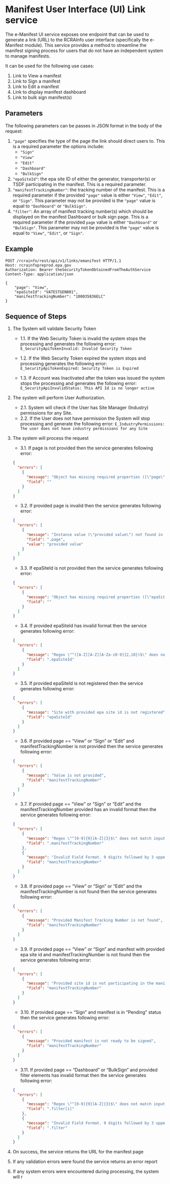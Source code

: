 # Manifest User Interface (UI) Link service

The e-Manifest UI service exposes one endpoint that can be used to generate a link (URL) to the RCRAInfo user
interface (specifically the e-Manifest module). This service provides a method to streamline the manifest signing
process for users that do not have an independent system to manage manifests.

It can be used for the following use cases:

1. Link to View a manifest
2. Link to Sign a manifest
3. Link to Edit a manifest
4. Link to display manifest dashboard
5. Link to bulk sign manifest(s)

## Parameters

The following parameters can be passes in JSON format in the body of the request:

1. `"page"` specifies the type of the page the link should direct users to. This is a required parameter the options
   include:
   - `"Sign"`
   - `"View"`
   - `"Edit"`
   - `"Dashboard"`
   - `"BulkSign"`
2. `"epaSiteId"`: the epa site ID of either the generator, transporter(s) or TSDF participating in the manifest. This is
   a required parameter.
3. `"manifestTrackingNumber"`: the tracking number of the manifest. This is a required parameter if the
   provided `"page"`
   value is either `"View"`, `"Edit"`, or `"Sign"`. This parameter may not be provided is the `"page"` value is equal
   to `"Dashboard"` or `"BulkSign"`.
4. `"filter"`: An array of manifest tracking number(s) which should be displayed on the manifest Dashboard or bulk sign
   page. This is a required parameter if the provided `page` value is either `"Dashboard"` or `"BulkSign"`. This
   parameter
   may not be provided is the `"page"` value is equal to `"View"`, `"Edit"`, or `"Sign"`.

## Example

```http
POST /rcrainfo/rest/api/v1/links/emanifest HTTP/1.1
Host: rcrainfopreprod.epa.gov
Authorization: Bearer theSecurityTokenObtainedFromTheAuthService
Content-Type: application/json

{
    "page": "View",
    "epaSiteId": "VATESTGEN001",
    "manifestTrackingNumber": "100035836ELC"
}
```

## Sequence of Steps

1. The System will validate Security Token

   - 1.1. If the Web Security Token is invalid the system stops the processing and generates the following error:
     `E_SecurityApiTokenInvalid: Invalid Security Token`

   - 1.2. If the Web Security Token expired the system stops and processing generates the following error:
     `E_SecurityApiTokenExpired: Security Token is Expired`
   - 1.3. If Account was Inactivated after the token was issued the system stops the processing and generates the
     following error:
     `E_SecurityApiInvalidStatus: This API Id is no longer active`

2. The system will perform User Authorization.

   - 2.1. System will check if the User has Site Manager (Industry) permissions for any Site.
   - 2.2. If the User does not have permission the System will stop processing and generate the following error:
     `E_IndustryPermissions: The user does not have industry permissions for any Site`

3. The system will process the request

   - 3.1. If page is not provided then the service generates following error:

   ```json
   {
     "errors": [
       {
         "message": "Object has missing required properties ([\"page\"])",
         "field": ""
       }
     ]
   }
   ```

   - 3.2. If provided page is invalid then the service generates following error:

   ```json
   {
     "errors": [
       {
         "message": "Instance value (\"provided value\") not found in enum (possible values: [\"Dashboard\",\"BulkSign\",\"View\",\"Edit\",\"Sign\"])",
         "field": ".page",
         "value": "provided value"
       }
     ]
   }
   ```

   - 3.3. If epaSiteId is not provided then the service generates following error:

   ```json
   {
     "errors": [
       {
         "message": "Object has missing required properties ([\"epaSiteId\"])",
         "field": ""
       }
     ]
   }
   ```

   - 3.4. If provided epaSiteId has invalid format then the service generates following error:

   ```json
   {
     "errors": [
       {
         "message": "Regex \"^([A-Z][A-Z][A-Za-z0-9]{2,10})$\" does not match input string\"AK96903307420\"",
         "field": ".epaSiteId"
       }
     ]
   }
   ```

   - 3.5. If provided epaSiteId is not registered then the service generates following error:

   ```json
   {
     "errors": [
       {
         "message": "Site with provided epa site id is not registered",
         "field": "epaSiteId"
       }
     ]
   }
   ```

   - 3.6. If provided page == “View” or “Sign” or “Edit” and manifestTrackingNumber is not provided then the service
     generates following error:

   ```json
   {
     "errors": [
       {
         "message": "Value is not provided",
         "field": "manifestTrackingNumber"
       }
     ]
   }
   ```

   - 3.7. If provided page == “View” or “Sign” or “Edit” and the manifestTrackingNumber provided has an invalid format
     then the service generates following error:

   ```json
   {
     "errors": [
       {
         "message": "Regex \"^[0-9]{9}[A-Z]{3}$\" does not match input string \"provided mtn\"",
         "field": ".manifestTrackingNumber"
       },
       {
         "message": "Invalid Field Format. 9 digits followed by 3 upper case letters is expected",
         "field": "manifestTrackingNumber"
       }
     ]
   }
   ```

   - 3.8. If provided page == “View” or “Sign” or “Edit” and the manifestTrackingNumber is not found then the service
     generates following error:

   ```json
   {
     "errors": [
       {
         "message": "Provided Manifest Tracking Number is not found",
         "field": "manifestTrackingNumber"
       }
     ]
   }
   ```

   - 3.9. If provided page == “View” or “Sign” and manifest with provided epa site id and manifestTrackingNumber is not
     found then the service generates following error:

   ```json
   {
     "errors": [
       {
         "message": "Provided site id is not participating in the manifest",
         "field": "manifestTrackingNumber"
       }
     ]
   }
   ```

   - 3.10. If provided page == “Sign” and manifest is in “Pending” status then the service generates following error:

   ```json
   {
     "errors": [
       {
         "message": "Provided manifest is not ready to be signed",
         "field": "manifestTrackingNumber"
       }
     ]
   }
   ```

   - 3.11. If provided page == “Dashboard” or “BulkSign” and provided filter elements has invalid format then the
     service generates following error:

   ```json
   {
     "errors": [
       {
         "message": "Regex \"^[0-9]{9}[A-Z]{3}$\" does not match input string\"100024600EBLC\"",
         "field": ".filter[i]"
       },
       {
         "message": "Invalid Field Format. 9 digits followed by 3 upper case letters is expected",
         "field": ".filter"
       }
     ]
   }
   ```

4. On success, the service returns the URL for the manifest page
5. If any validation errors were found the service returns an error report
6. If any system errors were encountered during processing, the system will r
